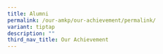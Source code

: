 ```yaml
---
title: Alumni
permalink: /our-amkp/our-achievement/permalink/
variant: tiptap
description: ""
third_nav_title: Our Achievement
---
```

